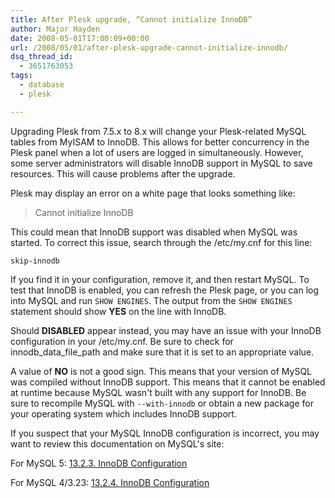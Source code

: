 ```yaml
---
title: After Plesk upgrade, “Cannot initialize InnoDB”
author: Major Hayden
date: 2008-05-01T17:00:09+00:00
url: /2008/05/01/after-plesk-upgrade-cannot-initialize-innodb/
dsq_thread_id:
  - 3651763053
tags:
  - database
  - plesk

---
```

Upgrading Plesk from 7.5.x to 8.x will change your Plesk-related MySQL tables from MyISAM to InnoDB. This allows for better concurrency in the Plesk panel when a lot of users are logged in simultaneously. However, some server administrators will disable InnoDB support in MySQL to save resources. This will cause problems after the upgrade.

Plesk may display an error on a white page that looks something like:

> Cannot initialize InnoDB

This could mean that InnoDB support was disabled when MySQL was started. To correct this issue, search through the /etc/my.cnf for this line:

`skip-innodb`

If you find it in your configuration, remove it, and then restart MySQL. To test that InnoDB is enabled, you can refresh the Plesk page, or you can log into MySQL and run `SHOW ENGINES`. The output from the `SHOW ENGINES` statement should show **YES** on the line with InnoDB.

Should **DISABLED** appear instead, you may have an issue with your InnoDB configuration in your /etc/my.cnf. Be sure to check for innodb\_data\_file_path and make sure that it is set to an appropriate value.

A value of **NO** is not a good sign. This means that your version of MySQL was compiled without InnoDB support. This means that it cannot be enabled at runtime because MySQL wasn't built with any support for InnoDB. Be sure to recompile MySQL with `--with-innodb` or obtain a new package for your operating system which includes InnoDB support.

If you suspect that your MySQL InnoDB configuration is incorrect, you may want to review this documentation on MySQL's site:

For MySQL 5: [13.2.3. InnoDB Configuration][1]

For MySQL 4/3.23: [13.2.4. InnoDB Configuration][2]

 [1]: http://dev.mysql.com/doc/refman/5.0/en/innodb-configuration.html
 [2]: http://dev.mysql.com/doc/refman/4.1/en/innodb-configuration.html
